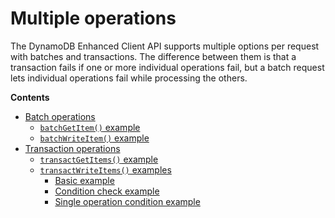 # Multiple operations<a name="ddb-en-client-use-multiop"></a>

The DynamoDB Enhanced Client API supports multiple options per request with batches and transactions\. The difference between them is that a transaction fails if one or more individual operations fail, but a batch request lets individual operations fail while processing the others\.

**Contents**
+ [Batch operations](ddb-en-client-use-multiop-batch.md)
  + [`batchGetItem()` example](ddb-en-client-use-multiop-batch.md#ddb-en-client-use-multiop-batch-get)
  + [`batchWriteItem()` example](ddb-en-client-use-multiop-batch.md#ddb-en-client-use-multiop-batch-write)
+ [Transaction operations](ddb-en-client-use-multiop-trans.md)
  + [`transactGetItems()` example](ddb-en-client-use-multiop-trans-getitems.md)
  + [`transactWriteItems()` examples](ddb-en-client-use-multiop-trans-writeitems.md)
    + [Basic example](ddb-en-client-use-multiop-trans-writeitems.md#ddb-en-client-use-multiop-trans-writeitems-basic)
    + [Condition check example](ddb-en-client-use-multiop-trans-writeitems.md#ddb-en-client-use-multiop-trans-writeitems-checkcond)
    + [Single operation condition example](ddb-en-client-use-multiop-trans-writeitems.md#ddb-en-client-use-multiop-trans-writeitems-opcondition)